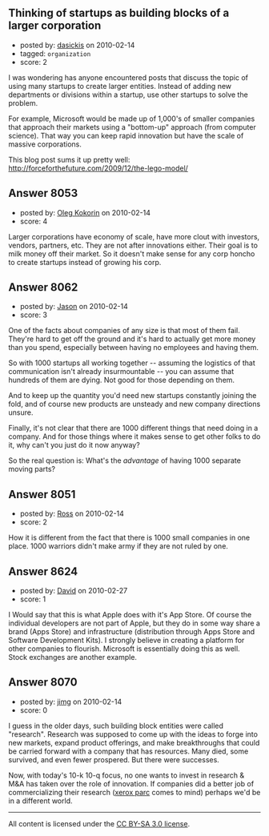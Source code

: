 ## Thinking of startups as building blocks of a larger corporation

- posted by: [dasickis](https://stackexchange.com/users/-1/2548-dasickis) on 2010-02-14
- tagged: `organization`
- score: 2

I was wondering has anyone encountered posts that discuss the topic of using many startups to create larger entities. Instead of adding new departments or divisions within a startup, use other startups to solve the problem.

For example, Microsoft would be made up of 1,000's of smaller companies that approach their markets using a "bottom-up" approach (from computer science). That way you can keep rapid innovation but have the scale of massive corporations. 

This blog post sums it up pretty well: http://forceforthefuture.com/2009/12/the-lego-model/


## Answer 8053

- posted by: [Oleg Kokorin](https://stackexchange.com/users/-1/968-oleg-kokorin) on 2010-02-14
- score: 4

Larger corporations have economy of scale, have more clout with investors, vendors, partners, etc. They are not after innovations either. Their goal is to milk money off their market. So it doesn't make sense for any corp honcho to create startups instead of growing his corp.


## Answer 8062

- posted by: [Jason](https://stackexchange.com/users/-1/2-jason) on 2010-02-14
- score: 3

One of the facts about companies of any size is that most of them fail.  They're hard to get off the ground and it's hard to actually get more money than you spend, especially between having no employees and having them.

So with 1000 startups all working together -- assuming the logistics of that communication isn't already insurmountable -- you can assume that hundreds of them are dying.  Not good for those depending on them.

And to keep up the quantity you'd need new startups constantly joining the fold, and of course new products are unsteady and new company directions unsure.

Finally, it's not clear that there are 1000 different things that need doing in a company.  And for those things where it makes sense to get other folks to do it, why can't you just do it now anyway?

So the real question is: What's the *advantage* of having 1000 separate moving parts?


## Answer 8051

- posted by: [Ross](https://stackexchange.com/users/-1/1390-ross) on 2010-02-14
- score: 2

How it is different from the fact that there is 1000 small companies in one place.
1000 warriors didn't make army if they are not ruled by one.


## Answer 8624

- posted by: [David](https://stackexchange.com/users/-1/2684-david) on 2010-02-27
- score: 1

I Would say that this is what Apple does with it's App Store. Of course the individual developers are not part of Apple, but they do in some way share a brand (Apps Store) and infrastructure (distribution through Apps Store and Software Development Kits). I strongly believe in creating a platform for other companies to flourish. Microsoft is essentially doing this as well. Stock exchanges are another example.


## Answer 8070

- posted by: [jimg](https://stackexchange.com/users/-1/2380-jimg) on 2010-02-14
- score: 0

<p>I guess in the older days, such building block entities were called "research".  Research was supposed to come up with the ideas to forge into new markets, expand product offerings, and make breakthroughs that could be carried forward with a company that has resources. Many died, some survived, and even fewer prospered.  But there were successes. </p>

<p>Now, with today's 10-k 10-q focus, no one wants to invest in research &amp; M&amp;A has taken over the role of innovation.  If companies did a better job of commercializing their research (<a href="http://en.wikipedia.org/wiki/PARC%5F%28company%29" rel="nofollow">xerox parc</a> comes to mind) perhaps we'd be in a different world.</p>




---

All content is licensed under the [CC BY-SA 3.0 license](https://creativecommons.org/licenses/by-sa/3.0/).

